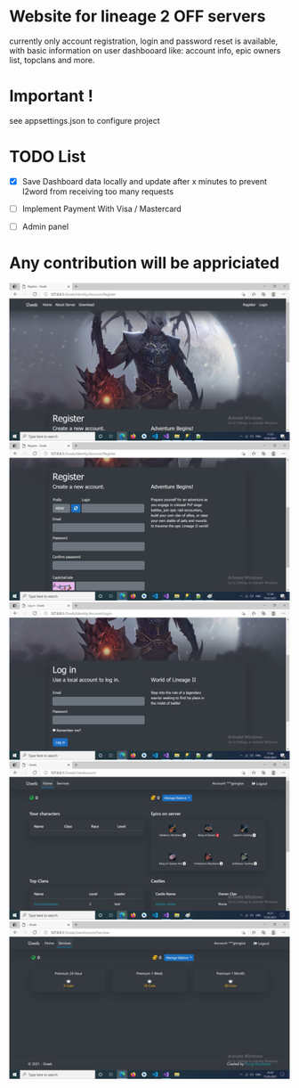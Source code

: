 # Website for lineage 2 OFF servers

currently only account registration, login and password reset is available, with basic information on user dashbooard like: account info, epic owners list, topclans and more.

# Important !
see appsettings.json to configure project

# TODO List

- [x] Save Dashboard data locally and update after x minutes to prevent l2word from receiving too many requests
- [ ] Implement Payment With Visa / Mastercard
- [ ] Admin panel


# Any contribution will be appriciated

![plot](register.jpg)
![plot](register2.jpg)
![plot](login.jpg)
![plot](dashboard.jpg)
![plot](services.jpg)

